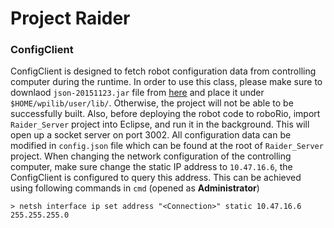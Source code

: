 # Project Raider 
### ConfigClient
ConfigClient is designed to fetch robot configuration data from controlling computer during the runtime. In order to use this class, please make sure to downlaod `json-20151123.jar` file from <a href="http://mvnrepository.com/artifact/org.json/json/20151123">here</a> and place it under `$HOME/wpilib/user/lib/`. Otherwise, the project will not be able to be successfully built. 
Also, before deploying the robot code to roboRio, import `Raider_Server` project into Eclipse, and run it in the background. This will open up a socket server on port 3002. All configuration data can be modified in `config.json` file which can be found at the root of `Raider_Server` project. 
When changing the network configuration of the controlling computer, make sure change the static IP address to `10.47.16.6`, the ConfigClient is configured to query this address. This can be achieved using following commands in `cmd` (opened as <b>Administrator</b>)
``` batch
> netsh interface ip set address "<Connection>" static 10.47.16.6 255.255.255.0
```